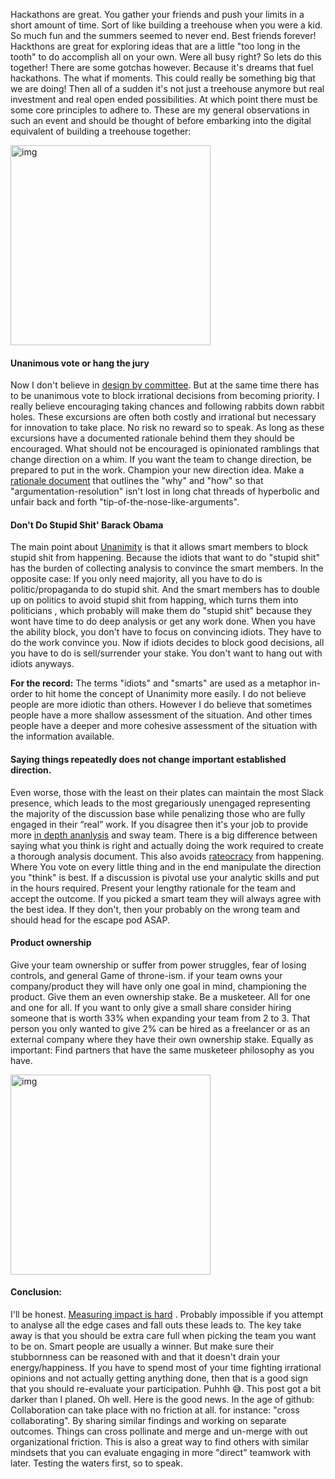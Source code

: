 Hackathons are great. You gather your friends and push your limits in a short amount of time. Sort of like building a treehouse when you were a kid. So much fun and the summers seemed to never end. Best friends forever! Hackthons are great for exploring ideas that are a little "too long in the tooth" to do accomplish all on your own. Were all busy right? So lets do this together! There are some gotchas however. Because it's dreams that fuel hackathons. The what if moments. This could really be something big that we are doing! Then all of a sudden it's not just a treehouse anymore but real investment and real open ended possibilities. At which point there must be some core principles to adhere to. These are my general observations in such an event and should be thought of before embarking into the digital equivalent of building a treehouse together:

<img width="320" alt="img" src="https://rawgit.com/stylekit/img/master/AmkulMOwfEiuHG6Fe-C3OQ.jpeg">  

#### Unanimous vote or hang the jury
Now I don't believe in [design by committee](https://www.smashingmagazine.com/2010/06/why-design-by-commitee-should-die/). But at the same time there has to be unanimous vote to block irrational decisions from becoming priority. I really believe encouraging taking chances and following rabbits down rabbit holes. These excursions are often both costly and irrational but necessary for innovation to take place. No risk no reward so to speak. As long as these excursions have a documented rationale behind them they should be encouraged. What should not be encouraged is opinionated ramblings that change direction on a whim. If you want the team to change direction, be prepared to put in the work. Champion your new direction idea. Make a [rationale document](https://en.wikipedia.org/wiki/Rationale)  that outlines the "why" and "how" so that "argumentation-resolution" isn't lost in long chat threads of hyperbolic and unfair back and forth "tip-of-the-nose-like-arguments".

#### Don't Do Stupid Shit' Barack Obama
The main point about [Unanimity](https://en.wikipedia.org/wiki/Unanimity) is that it allows smart members to block stupid shit from happening. Because the idiots that want to do "stupid shit" has the burden of collecting analysis to convince the smart members. In the opposite case: If you only need majority, all you have to do is politic/propaganda to do stupid shit. And the smart members has to double up on politics to avoid stupid shit from happing, which turns them into politicians , which probably will make them do "stupid shit" because they wont have time to do deep analysis or get any work done. When you have the ability block, you don't have to focus on convincing idiots. They have to do the work convince you. Now if idiots decides to block good decisions, all you have to do is sell/surrender your stake. You don't want to hang out with idiots anyways.

**For the record:** The terms "idiots" and "smarts" are used as a metaphor in-order to hit home the concept of Unanimity more easily. I do not believe people are more idiotic than others. However I do believe that sometimes people have a more shallow assessment of the situation. And other times people have a deeper and more cohesive assessment of the situation with the information available.

#### Saying things repeatedly does not change important established direction.
Even worse, those with the least on their plates can maintain the most Slack presence, which leads to the most gregariously unengaged representing the majority of the discussion base while penalizing those who are fully engaged in their “real” work. If you disagree then it's your job to provide more  [in depth ananlysis](https://en.wikipedia.org/wiki/White_paper)  and sway team. There is a big difference between saying what you think is right and actually doing the work required to create a thorough analysis document. This also avoids [rateocracy](https://www.brunswickgroup.com/publications/brunswick-review/issue-9/rateocracy/)  from happening. Where You vote on every little thing and in the end manipulate the direction you "think" is best. If a discussion is pivotal use your analytic skills and put in the hours required. Present your lengthy rationale for the team and accept the outcome. If you picked a smart team they will always agree with the best idea. If they don't, then your probably on the wrong team and should head for the escape pod ASAP.

#### Product ownership
Give your team ownership or suffer from power struggles, fear of losing controls, and general Game of throne-ism. if your team owns your company/product they will have only one goal in mind, championing the product. Give them an even ownership stake. Be a musketeer. All for one and one for all. If you want to only give a small share consider hiring someone that is worth 33% when expanding your team from 2 to 3. That person you only wanted to give 2% can be hired as a freelancer or as an external company where they have their own ownership stake. Equally as important: Find partners that have the same musketeer philosophy as you have.

<img width="320" alt="img" src="https://rawgit.com/stylekit/img/master/f90aab63149aa8ff48bc675c4a097547ea5605c4_hq.jpg">

#### Conclusion:
I'll be honest. [Measuring impact is hard](https://www.producthunt.com/posts/mastly-equity-as-a-service) . Probably impossible if you attempt to analyse all the edge cases and fall outs these leads to. The key take away is that you should be extra care full when picking the team you want to be on. Smart people are usually a winner. But make sure their stubbornness can be reasoned with and that it doesn't drain your energy/happiness. If you have to spend most of your time fighting irrational opinions and not actually getting anything done, then that is a good sign that you should re-evaluate your participation. Puhhh 😅. This post got a bit darker than I planed. Oh well. Here is the good news. In the age of github: Collaboration can take place with no friction at all. for instance: "cross collaborating". By sharing similar findings and working on separate outcomes. Things can cross pollinate and merge and un-merge with out organizational friction. This is also a great way to find others with similar mindsets that you can evaluate engaging in more "direct" teamwork with later. Testing the waters first, so to speak.
